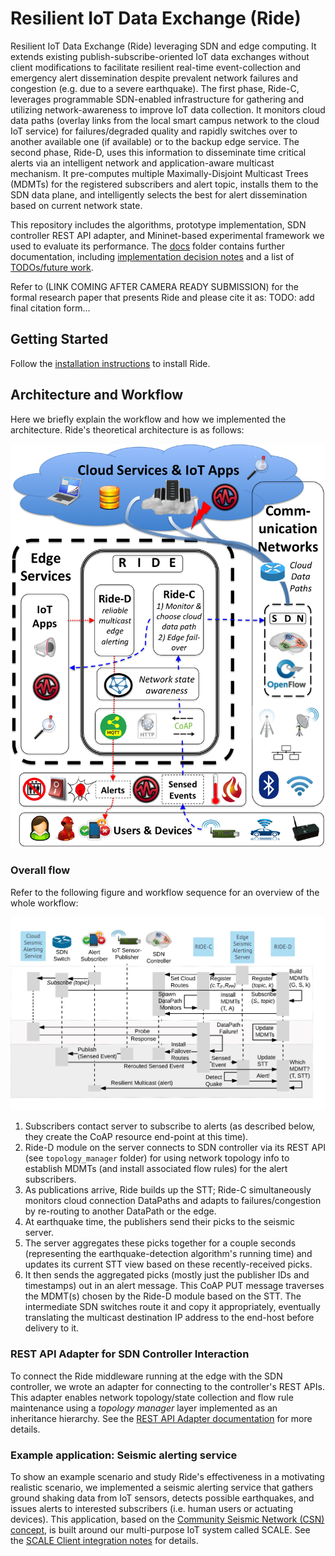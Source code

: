 # Resilient IoT Data Exchange (Ride)

Resilient IoT Data Exchange (Ride) leveraging SDN and edge computing.
It extends existing publish-subscribe-oriented IoT data exchanges without client modifications to facilitate resilient real-time event-collection and emergency alert dissemination despite prevalent network failures and congestion (e.g. due to a severe earthquake).
The first phase, Ride-C, leverages programmable SDN-enabled infrastructure for gathering and utilizing network-awareness to improve IoT data collection.
It monitors cloud data paths (overlay links from the local smart campus network to the cloud IoT service) for failures/degraded quality and rapidly switches over to another available one (if available) or to the backup edge service.
The second phase, Ride-D, uses this information to disseminate time critical alerts via an intelligent network and application-aware multicast mechanism.
It pre-computes multiple Maximally-Disjoint Multicast Trees (MDMTs) for the registered subscribers and alert topic, installs them to the SDN data plane, and intelligently selects the best for alert dissemination based on current network state.

This repository includes the algorithms, prototype implementation, SDN controller REST API adapter, and Mininet-based experimental framework we used to evaluate its performance.
The [docs](docs/) folder contains further documentation, including [implementation decision notes](docs/IMPLEMENTATION_NOTES.md) and a list of [TODOs/future work](docs/TODO.md).

Refer to (LINK COMING AFTER CAMERA READY SUBMISSION) for the formal research paper that presents Ride and please cite it as:
TODO: add final citation form...

## Getting Started

Follow the [installation instructions](docs/INSTALL.md) to install Ride.


## Architecture and Workflow

Here we briefly explain the workflow and how we implemented the architecture.
Ride's theoretical architecture is as follows:

![Ride Architecture Diagram](docs/ride_architecture.png)

### Overall flow

Refer to the following figure and workflow sequence for an overview of the whole workflow:

![Ride Workflow Diagram](docs/ride_workflow.png)

1) Subscribers contact server to subscribe to alerts (as described below, they create the CoAP resource end-point at this time).
2) Ride-D module on the server connects to SDN controller via its REST API (see `topology_manager` folder) for using network topology info to establish MDMTs (and install associated flow rules) for the alert subscribers.
3) As publications arrive, Ride builds up the STT; Ride-C simultaneously monitors cloud connection DataPaths and adapts to failures/congestion by re-routing to another DataPath or the edge. 
4) At earthquake time, the publishers send their picks to the seismic server.
5) The server aggregates these picks together for a couple seconds (representing the earthquake-detection algorithm's running time) and updates its current STT view based on these recently-received picks.
6) It then sends the aggregated picks (mostly just the publisher IDs and timestamps) out in an alert message.
 This CoAP PUT message traverses the MDMT(s) chosen by the Ride-D module based on the STT.
The intermediate SDN switches route it and copy it appropriately, eventually translating the multicast destination IP address to the end-host before delivery to it.

### REST API Adapter for SDN Controller Interaction

To connect the Ride middleware running at the edge with the SDN controller, we wrote an adapter for connecting to the controller's REST APIs.
This adapter enables network topology/state collection and flow rule maintenance using a *topology manager* layer implemented as an inheritance hierarchy.
See the [REST API Adapter documentation](topology_manager/README.md) for more details.

### Example application: Seismic alerting service

To show an example scenario and study Ride's effectiveness in a motivating realistic scenario, we implemented a seismic alerting service that gathers ground shaking data from IoT sensors, detects possible earthquakes, and issues alerts to interested subscribers (i.e. human users or actuating devices).
This application, based on the [Community Seismic Network (CSN) concept](http://csn.caltech.edu/), is built around our multi-purpose IoT system called SCALE.
See the [SCALE Client integration notes](docs/SCALE_INTEGRATION.md) for details.

